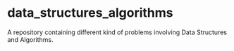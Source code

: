 # data_structures_algorithms
A repository containing different kind of problems involving Data Structures and Algorithms.
